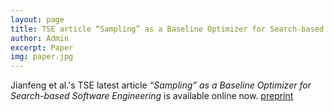 ```yaml
---
layout: page
title: TSE article “Sampling” as a Baseline Optimizer for Search-based Software Engineering available on line now
author: Admin
excerpt: Paper
img: paper.jpg
---
```


Jianfeng et al.'s TSE latest article _“Sampling” as a Baseline Optimizer for
Search-based Software Engineering_ is available online now. [preprint](https://arxiv.org/abs/1608.07617)
